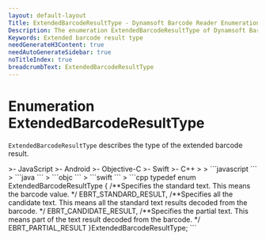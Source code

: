 ```yaml
---
layout: default-layout
Title: ExtendedBarcodeResultType - Dynamsoft Barcode Reader Enumerations
Description: The enumeration ExtendedBarcodeResultType of Dynamsoft Barcode Reader describes the type of the extended barcode result.
Keywords: Extended barcode result type
needGenerateH3Content: true
needAutoGenerateSidebar: true
noTitleIndex: true
breadcrumbText: ExtendedBarcodeResultType
---
```


# Enumeration ExtendedBarcodeResultType

`ExtendedBarcodeResultType` describes the type of the extended barcode result.

<div class="sample-code-prefix template2"></div>
   >- JavaScript
   >- Android
   >- Objective-C
   >- Swift
   >- C++
   >
>
```javascript
```
>
```java
```
>
```objc
```
>
```swift
```
>
```cpp
typedef enum ExtendedBarcodeResultType
{
   /**Specifies the standard text. This means the barcode value. */
   EBRT_STANDARD_RESULT,
   /**Specifies all the candidate text. This means all the standard text results decoded from the barcode. */
   EBRT_CANDIDATE_RESULT,
   /**Specifies the partial text. This means part of the text result decoded from the barcode. */
   EBRT_PARTIAL_RESULT
}ExtendedBarcodeResultType;
```
